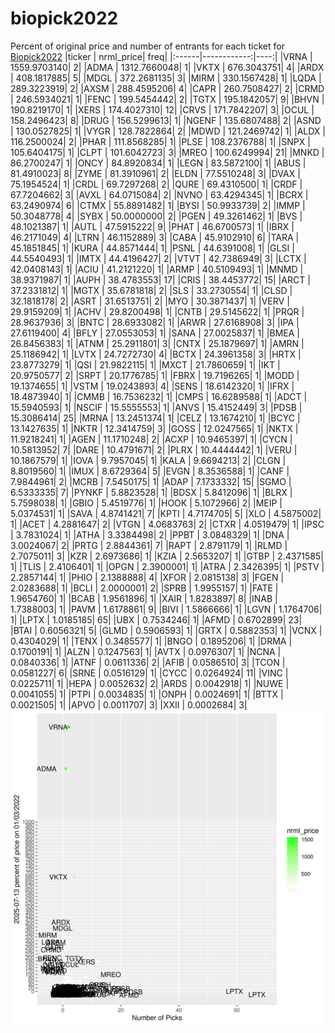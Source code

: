 # biopick2022
Percent of original price and number of entrants for each ticket for [Biopick2022](https://twitter.com/hashtag/Biopick2022)
|ticker |   nrml_price| freq|
|:------|------------:|----:|
|VRNA   | 1559.9703140|    2|
|ADMA   | 1312.7660048|    1|
|VKTX   |  676.3043751|    4|
|ARDX   |  408.1817885|    5|
|MDGL   |  372.2681135|    3|
|MIRM   |  330.1567428|    1|
|LQDA   |  289.3223919|    2|
|AXSM   |  288.4595206|    4|
|CAPR   |  260.7508427|    2|
|CRMD   |  246.5934021|    1|
|FENC   |  199.5454442|    2|
|TGTX   |  195.1842057|    9|
|BHVN   |  190.8219170|    1|
|XERS   |  174.4027310|   12|
|CRVS   |  171.7842207|    3|
|OCUL   |  158.2496423|    8|
|DRUG   |  156.5299613|    1|
|NGENF  |  135.6807488|    2|
|ASND   |  130.0527825|    1|
|VYGR   |  128.7822864|    2|
|MDWD   |  121.2469742|    1|
|ALDX   |  116.2500024|    2|
|PHAR   |  111.8568285|    1|
|PLSE   |  108.2376788|    1|
|SNPX   |  105.6404175|    1|
|CLPT   |  101.6042723|    3|
|MREO   |  100.6249994|   21|
|MNKD   |   86.2700247|    1|
|ONCY   |   84.8920834|    1|
|LEGN   |   83.5872100|    1|
|ABUS   |   81.4910023|    8|
|ZYME   |   81.3910961|    2|
|ELDN   |   77.5510248|    3|
|DVAX   |   75.1954524|    1|
|CRDL   |   69.7297268|    2|
|QURE   |   69.4310500|    1|
|CRDF   |   67.7204662|    3|
|AVXL   |   64.0715084|    2|
|NVNO   |   63.4294345|    1|
|BCRX   |   63.2490974|    6|
|CTMX   |   55.8891482|    1|
|BYSI   |   50.9933739|    2|
|IMMP   |   50.3048778|    4|
|SYBX   |   50.0000000|    2|
|PGEN   |   49.3261462|    1|
|BVS    |   48.1021387|    1|
|AUTL   |   47.5915222|    9|
|PHAT   |   46.6700573|    1|
|IBRX   |   46.2171049|    4|
|LTRN   |   46.1152889|    3|
|CABA   |   45.9102910|    6|
|TARA   |   45.1851845|    1|
|KURA   |   44.8571444|    1|
|PSNL   |   44.6391008|    1|
|GLSI   |   44.5540493|    1|
|IMTX   |   44.4196427|    2|
|VTVT   |   42.7386949|    3|
|LCTX   |   42.0408143|    1|
|ACIU   |   41.2121220|    1|
|ARMP   |   40.5109493|    1|
|MNMD   |   38.9371987|    1|
|AUPH   |   38.4783553|   17|
|CRIS   |   38.4453772|   15|
|ARCT   |   37.2331812|    1|
|MGTX   |   35.6781818|    2|
|SLS    |   33.2730554|    1|
|CLSD   |   32.1818178|    2|
|ASRT   |   31.6513751|    2|
|MYO    |   30.3871437|    1|
|VERV   |   29.9159209|    1|
|ACHV   |   29.8200498|    1|
|CNTB   |   29.5145622|    1|
|PRQR   |   28.9637936|    3|
|BNTC   |   28.6933082|    1|
|ARWR   |   27.6168908|    3|
|IPA    |   27.6119400|    4|
|BFLY   |   27.0553053|    1|
|SANA   |   27.0025837|    1|
|BMEA   |   26.8456383|    1|
|ATNM   |   25.2911801|    3|
|CNTX   |   25.1879697|    1|
|AMRN   |   25.1186942|    1|
|LVTX   |   24.7272730|    4|
|BCTX   |   24.3961358|    3|
|HRTX   |   23.8773279|    1|
|QSI    |   21.9822115|    1|
|MXCT   |   21.7860659|    1|
|IKT    |   20.9750577|    2|
|SRPT   |   20.1776785|    1|
|FBRX   |   19.7196265|    1|
|MODD   |   19.1374655|    1|
|VSTM   |   19.0243893|    4|
|SENS   |   18.6142320|    1|
|IFRX   |   18.4873940|    1|
|CMMB   |   16.7536232|    1|
|CMPS   |   16.6289588|    1|
|ADCT   |   15.5940593|    1|
|NSCIF  |   15.5555553|    1|
|ANVS   |   15.4152449|    3|
|PDSB   |   15.3086414|   25|
|MRNA   |   13.2451374|    1|
|CELZ   |   13.1674210|    1|
|BCYC   |   13.1427635|    1|
|NKTR   |   12.3414759|    3|
|GOSS   |   12.0247565|    1|
|NKTX   |   11.9218241|    1|
|AGEN   |   11.1710248|    2|
|ACXP   |   10.9465397|    1|
|CYCN   |   10.5813952|    7|
|DARE   |   10.4791671|    2|
|PLRX   |   10.4444442|    1|
|VERU   |   10.1867579|    1|
|IOVA   |    9.7957045|    1|
|KALA   |    9.6694213|    2|
|CLGN   |    8.8019560|    1|
|IMUX   |    8.6729364|    5|
|EVGN   |    8.3536588|    1|
|CANF   |    7.9844961|    2|
|MCRB   |    7.5450175|    1|
|ADAP   |    7.1733332|   15|
|SGMO   |    6.5333335|    7|
|PYNKF  |    5.8823528|    1|
|BDSX   |    5.8412096|    1|
|BLRX   |    5.7598038|    1|
|GBIO   |    5.4519776|    1|
|HOOK   |    5.1072966|    2|
|MEIP   |    5.0374531|    1|
|SAVA   |    4.8741421|    7|
|KPTI   |    4.7174705|    5|
|XLO    |    4.5875002|    1|
|ACET   |    4.2881647|    2|
|VTGN   |    4.0683763|    2|
|CTXR   |    4.0519479|    1|
|IPSC   |    3.7831024|    1|
|ATHA   |    3.3384498|    2|
|PPBT   |    3.0848329|    1|
|DNA    |    3.0024067|    2|
|PRTG   |    2.8844361|    7|
|RAPT   |    2.8791179|    1|
|RLMD   |    2.7075011|    3|
|KZR    |    2.6973686|    1|
|KZIA   |    2.5653207|    1|
|GTBP   |    2.4371585|    1|
|TLIS   |    2.4106401|    1|
|OPGN   |    2.3900001|    1|
|ATRA   |    2.3426395|    1|
|PSTV   |    2.2857144|    1|
|PHIO   |    2.1388888|    4|
|XFOR   |    2.0815138|    3|
|FGEN   |    2.0283688|    1|
|BCLI   |    2.0000001|    2|
|SPRB   |    1.9955157|    1|
|FATE   |    1.9654760|    1|
|BCAB   |    1.9561896|    1|
|XAIR   |    1.8283897|    8|
|INAB   |    1.7388003|    1|
|PAVM   |    1.6178861|    9|
|BIVI   |    1.5866666|    1|
|LGVN   |    1.1764706|    1|
|LPTX   |    1.0185185|   65|
|UBX    |    0.7534246|    1|
|AFMD   |    0.6702899|   23|
|BTAI   |    0.6056321|    5|
|GLMD   |    0.5906593|    1|
|GRTX   |    0.5882353|    1|
|VCNX   |    0.4304029|    1|
|TENX   |    0.3485577|    1|
|BNGO   |    0.1895206|    1|
|DRMA   |    0.1700191|    1|
|ALZN   |    0.1247563|    1|
|AVTX   |    0.0976307|    1|
|NCNA   |    0.0840336|    1|
|ATNF   |    0.0611336|    2|
|AFIB   |    0.0586510|    3|
|TCON   |    0.0581227|    6|
|SRNE   |    0.0516129|    1|
|CYCC   |    0.0264924|   11|
|VINC   |    0.0225711|    1|
|HEPA   |    0.0052632|    2|
|ARDS   |    0.0042918|    1|
|NUWE   |    0.0041055|    1|
|PTPI   |    0.0034835|    1|
|ONPH   |    0.0024691|    1|
|BTTX   |    0.0021505|    1|
|APVO   |    0.0011707|    3|
|XXII   |    0.0002684|    3|
![retvspicks](biopicks.png?raw=true)
